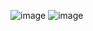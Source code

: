 ![image](https://github.com/dimxik/russian-knight/assets/145029175/d2f89f9b-f082-4839-9808-8207ac15541e)
![image](https://github.com/dimxik/russian-knight/assets/145029175/ec8dc04a-db6b-4000-b479-d2275a9eb224)

